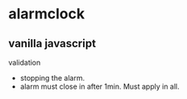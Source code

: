 # alarmclock
## vanilla javascript

validation
  - stopping the alarm.
  - alarm must close in after 1min. Must apply in all.